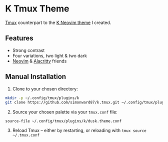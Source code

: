 # K Tmux Theme

[Tmux](https://github.com/tmux/tmux) counterpart to the [K Neovim theme](https://github.com/simonward87/k.nvim) I created.

## Features

- Strong contrast
- Four variations, two light & two dark
- [Neovim](https://github.com/simonward87/k.nvim) & [Alacritty](https://github.com/simonward87/k.alacritty) friends

## Manual Installation

1. Clone to your chosen directory:

```bash
mkdir -p ~/.config/tmux/plugins/k
git clone https://github.com/simonward87/k.tmux.git ~/.config/tmux/plugins/k
```

2. Source your chosen palette via your `tmux.conf` file:

```
source-file ~/.config/tmux/plugins/k/dusk.theme.conf
```

3. Reload Tmux – either by restarting, or reloading with `tmux source ~/.tmux.conf`

<!--
## Variations

### Dusk

![Dusk CSS](https://github.com/simonward87/k.nvim/blob/assets/dusk-css.jpg)
![Dusk HTML](https://github.com/simonward87/k.nvim/blob/assets/dusk-html.jpg)

### Dark

![Dark CSS](https://github.com/simonward87/k.nvim/blob/assets/dark-css.jpg)
![Dark HTML](https://github.com/simonward87/k.nvim/blob/assets/dark-html.jpg)

### Dawn

![Dawn CSS](https://github.com/simonward87/k.nvim/blob/assets/dawn-css.jpg)
![Dawn HTML](https://github.com/simonward87/k.nvim/blob/assets/dawn-html.jpg)

### Day

![Day CSS](https://github.com/simonward87/k.nvim/blob/assets/day-css.jpg)
![Day HTML](https://github.com/simonward87/k.nvim/blob/assets/day-html.jpg)
-->
